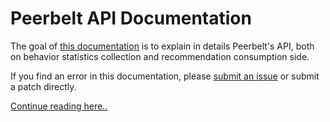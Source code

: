 # Peerbelt API Documentation

The goal of [this documentation](/../../wiki) is to explain in details Peerbelt's API, both on behavior statistics collection and recommendation consumption side.

If you find an error in this documentation, please [submit an issue](/../../issues/new) or submit a patch directly.

[Continue reading here..](/../../wiki)
